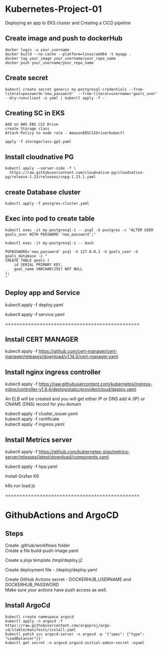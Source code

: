 # Kubernetes-Project-01
Deploying an app to EKS cluster and Creating a CICD pipeline

## Create image and push to dockerHub
` docker login -u your_username `                  
` docker build --no-cache --platform=linux/amd64 -t myapp . `                         
` docker tag your_image your_username/your_repo_name `                                        
` docker push your_username/your_repo_name `

## Create secret 
```
kubectl create secret generic my-postgresql-credentials --from-literal=password='new_password'  --from-literal=username='goals_user'  --dry-run=client -o yaml | kubectl apply -f -
```

## Creating SC in EKS
```
Add on AWS EBS CSI Drive 
create Storage class
Attach Policy to node role - AmazonEBSCSIDriverkubectl

apply -f storageclass-gp2.yaml
```

## Install cloudnative PG
```
kubectl apply --server-side -f \
  https://raw.githubusercontent.com/cloudnative-pg/cloudnative-pg/release-1.23/releases/cnpg-1.23.1.yaml
```
## create Database cluster
`kubectl apply -f postgres-cluster.yaml`


## Exec into pod to create table

```
kubectl exec -it my-postgresql-1 -- psql -U postgres -c "ALTER USER goals_user WITH PASSWORD 'new_password';"

kubectl exec -it my-postgresql-1 -- bash

PGPASSWORD='new_password' psql -h 127.0.0.1 -U goals_user -d goals_database -c "
CREATE TABLE goals (
    id SERIAL PRIMARY KEY,
    goal_name VARCHAR(255) NOT NULL
);
"
```

## Deploy app and Service
kubectl apply -f deploy.yaml

kubectl apply -f service.yaml



===============================================
## Install CERT MANAGER
kubectl apply -f https://github.com/cert-manager/cert-manager/releases/download/v1.14.5/cert-manager.yaml

## Install nginx ingress controller 
kubectl apply -f https://raw.githubusercontent.com/kubernetes/ingress-nginx/controller-v1.9.4/deploy/static/provider/cloud/deploy.yaml

An ELB will be created and you will get either IP or DNS 
add A (IP) or CNAME (DNS) record for you domain 

kubectl apply -f cluster_issuer.yaml                                                          
kubectl apply -f certificate                                                                  
kubectl apply -f ingress.yaml

## Install Metrics server
kubectl apply -f https://github.com/kubernetes-sigs/metrics-server/releases/latest/download/components.yaml

kubectl apply -f hpa.yaml

Install Grafan K6

k6s run load.js

===============================================

# GithubActions and ArgoCD

## Steps 
Create .github/workflows folder                                                                                                          
  Create a file build-push-image.yaml  
  
Create a jinja template /tmpl/deploy.j2 

Create deployment file - /deploy/deploy.yaml   

Create GitHub Actions secret - DOCKERHUB_USERNAME and DOCKERHUB_PASSWORD                                                                 
Make sure your actions have push access as well.  

## Install ArgoCd
```
kubectl create namespace argocd                                                                                                           
kubectl apply -n argocd -f https://raw.githubusercontent.com/argoproj/argo-cd/stable/manifests/install.yaml                               
kubectl patch svc argocd-server -n argocd -p '{"spec": {"type": "LoadBalancer"}}'                                                         
kubectl get secret -n argocd argocd-initial-admin-secret -oyaml                                                                           

```

